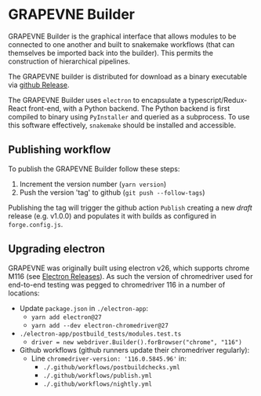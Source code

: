 # GRAPEVNE Builder

GRAPEVNE Builder is the graphical interface that allows modules to be connected
to one another and built to snakemake workflows (that can themselves be imported
back into the builder). This permits the construction of hierarchical pipelines.

The GRAPEVNE builder is distributed for download as a binary executable via
[github Release](https://github.com/kraemer-lab/GRAPEVNE).

The GRAPEVNE Builder uses `electron` to encapsulate a typescript/Redux-React
front-end, with a Python backend. The Python backend is first compiled to
binary using `PyInstaller` and queried as a subprocess. To use this software
effectively, `snakemake` should be installed and accessible.

## Publishing workflow

To publish the GRAPEVNE Builder follow these steps:

1.  Increment the version number (`yarn version`)
2.  Push the version 'tag' to github (`git push --follow-tags`)

Publishing the tag will trigger the github action `Publish` creating a new
_draft_ release (e.g. v1.0.0) and populates it with builds as configured in
`forge.config.js`.

## Upgrading electron

GRAPEVNE was originally built using electron v26, which supports chrome M116
(see [Electron Releases](https://www.electronjs.org/docs/latest/tutorial/electron-timelines)).
As such the version of chromedriver used for end-to-end testing was pegged
to chromedriver 116 in a number of locations:

- Update `package.json` in `./electron-app`:
  - `yarn add electron@27`
  - `yarn add --dev electron-chromedriver@27`
- `./electron-app/postbuild_tests/modules.test.ts`
  - `driver = new webdriver.Builder().forBrowser("chrome", "116")`
- Github workflows (github runners update their chromedriver regularly):
  - Line `chromedriver-version: '116.0.5845.96'` in:
    - `./.github/workflows/postbuildchecks.yml`
    - `./.github/workflows/publish.yml`
    - `./.github/workflows/nightly.yml`
